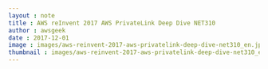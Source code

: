 ```yaml
---
layout : note
title : AWS reInvent 2017 AWS PrivateLink Deep Dive NET310
author : awsgeek
date : 2017-12-01
image : images/aws-reinvent-2017-aws-privatelink-deep-dive-net310_en.jpg
thumbnail : images/aws-reinvent-2017-aws-privatelink-deep-dive-net310_en.jpg
---
```

